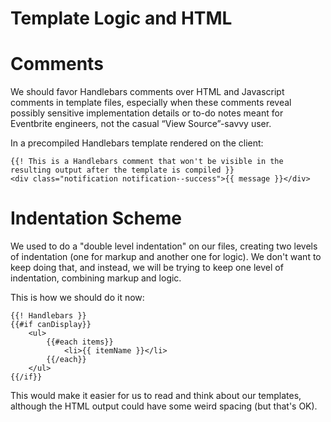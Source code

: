 Template Logic and HTML
=======================

# Comments

We should favor Handlebars comments over HTML and Javascript comments in template files, especially when these comments reveal possibly sensitive implementation details or to-do notes meant for Eventbrite engineers, not the casual “View Source”-savvy user.

In a precompiled Handlebars template rendered on the client:

``` sourceCode
{{! This is a Handlebars comment that won't be visible in the resulting output after the template is compiled }}
<div class="notification notification--success">{{ message }}</div>
```

# Indentation Scheme

We used to do a "double level indentation" on our files, creating two levels of indentation (one for markup and another one for logic). We don't want to keep doing that, and instead, we will be trying to keep one level of indentation, combining markup and logic.

This is how we should do it now:

```
{{! Handlebars }}
{{#if canDisplay}}
    <ul>
        {{#each items}}
            <li>{{ itemName }}</li>
        {{/each}}
    </ul>
{{/if}}
```

This would make it easier for us to read and think about our templates, although the HTML output could have some weird spacing (but that's OK).
